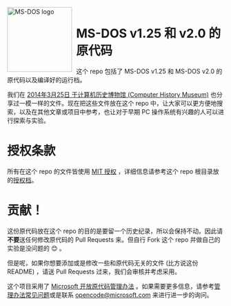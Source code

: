<img width="150" height="150" align="left" style="float: left; margin: 0 10px 0 0;" alt="MS-DOS logo" src="https://github.com/Microsoft/MS-DOS/blob/master/msdos-logo.png">

# MS-DOS v1.25 和 v2.0 的原代码
这个 repo 包括了 MS-DOS v1.25 和 MS-DOS v2.0 的原代码以及编译好的运行档。

我们在 [2014年3月25日 于计算机历史博物馆 (Computer History Museum)](http://www.computerhistory.org/atchm/microsoft-ms-dos-early-source-code/) 也分享过一模一样的文件。现在把这些文件放在这个 repo 中，让大家可以更方便地搜索，以及在其他文章或项目中参考，也让对于早期 PC 操作系统有兴趣的人可以进行探索与实验。

# 授权条款
所有在这个 repo 的文件皆使用 [MIT 授权](https://en.wikipedia.org/wiki/MIT_License) ，详细信息请参考这个 repo 根目录放的[授权档](https://github.com/Microsoft/MS-DOS/blob/master/LICENSE.md)。

# 贡献！
这份原代码放在这个 repo 的目的是要留一个历史纪录，所以会保持不动。因此请**不要**送任何修改原代码的 Pull Requests 来。但自行 Fork 这个 repo 并做自己的实验是没问题的 😊 。

但是呢，如果你想要添加或是修改一些和原代码无关的文件 (比方说这份 README) ，请送 Pull Requests 过来，我们会审核并考虑采用。

这个项目采用了 [Microsoft 开放原代码管理办法](https://opensource.microsoft.com/codeofconduct/) 。如果需要更多信息，请参考[管理办法常见问题](https://opensource.microsoft.com/codeofconduct/faq/)或是联系 [opencode@microsoft.com](mailto:opencode@microsoft.com) 来进行进一步的询问。
